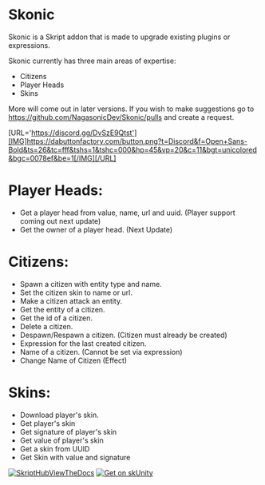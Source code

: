 # Skonic
Skonic is a Skript addon that is made to upgrade existing plugins or expressions.

Skonic currently has three main areas of expertise:
- Citizens
- Player Heads
- Skins

More will come out in later versions. If you wish to make suggestions go to https://github.com/NagasonicDev/Skonic/pulls and create a request.

[URL='https://discord.gg/DvSzE9Qtst'][IMG]https://dabuttonfactory.com/button.png?t=Discord&f=Open+Sans-Bold&ts=26&tc=fff&tshs=1&tshc=000&hp=45&vp=20&c=11&bgt=unicolored&bgc=0078ef&be=1[/IMG][/URL]

# Player Heads:
- Get a player head from value, name, url and uuid. (Player support coming out next update)
- Get the owner of a player head. (Next Update)

# Citizens:
- Spawn a citizen with entity type and name.
- Set the citizen skin to name or url.
- Make a citizen attack an entity.
- Get the entity of a citizen.
- Get the id of a citizen.
- Delete a citizen.
- Despawn/Respawn a citizen. (Citizen must already be created)
- Expression for the last created citizen.
- Name of a citizen. (Cannot be set via expression)
- Change Name of Citizen (Effect)

# Skins:
- Download player's skin.
- Get player's skin
- Get signature of player's skin
- Get value of player's skin
- Get a skin from UUID
- Get Skin with value and signature

[![SkriptHubViewTheDocs](http://skripthub.net/static/addon/ViewTheDocsButton.png)](http://skripthub.net/docs/?addon=Skonic)
[![Get on skUnity](https://docs.skunity.com/skunity/library/Docs/Assets/assets/images/buttons/v2/get-the-syntax-white.png)](https://docs.skunity.com/syntax/search/addon:Skonic)
